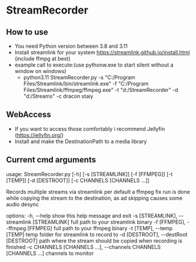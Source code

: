 # StreamRecorder

## How to use
- You need Python version between 3.8 and 3.11 
- Install streamlink for your system https://streamlink.github.io/install.html (include ffmpg at best)
- example call to execute:(use pythonw.exe to start silent without a window on windows)
  - python3.11 StreamRecorder.py -s "C:/Program Files/Streamlink/bin/streamlink.exe" -f "C:/Program Files/Streamlink/ffmpeg/ffmpeg.exe" -t "d:/StreamRecorder" -d "d:/Streams" -c dracon staiy 

## WebAccess
- If you want to access those comfortably i recommend Jellyfin (https://jellyfin.org/)
- Install and make the DestinationPath to a media library

## Current cmd arguments
usage: StreamRecorder.py [-h] [-s [STREAMLINK]] [-f [FFMPEG]] [-t [TEMP]] [-d [DESTROOT]] [-c CHANNELS [CHANNELS ...]]

Records multiple streams via streamlink per default a ffmpeg fix run is done while copying the stream to the destination, as ad skipping causes some audio desync

options:
  -h, --help            show this help message and exit
  -s [STREAMLINK], --streamlink [STREAMLINK]
                        full path to your streamlink binary
  -f [FFMPEG], --ffmpeg [FFMPEG]
                        full path to your ffmpeg binary
  -t [TEMP], --temp [TEMP]
                        temp folder for streamlink to record to
  -d [DESTROOT], --destRoot [DESTROOT]
                        path where the stream should be copied when recording is finished
  -c CHANNELS [CHANNELS ...], --channels CHANNELS [CHANNELS ...]
                        channels to monitor